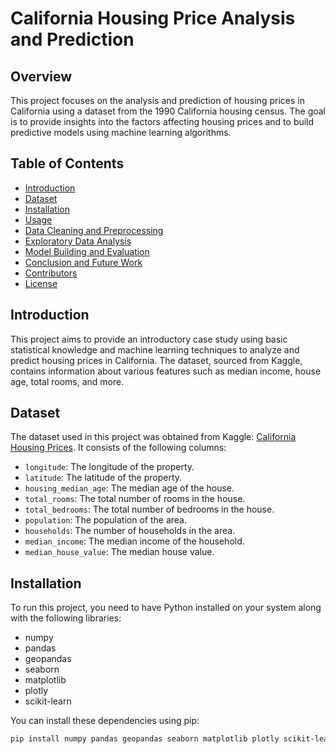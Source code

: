 # California Housing Price Analysis and Prediction

## Overview
This project focuses on the analysis and prediction of housing prices in California using a dataset from the 1990 California housing census. The goal is to provide insights into the factors affecting housing prices and to build predictive models using machine learning algorithms.

## Table of Contents
- [Introduction](#introduction)
- [Dataset](#dataset)
- [Installation](#installation)
- [Usage](#usage)
- [Data Cleaning and Preprocessing](#data-cleaning-and-preprocessing)
- [Exploratory Data Analysis](#exploratory-data-analysis)
- [Model Building and Evaluation](#model-building-and-evaluation)
- [Conclusion and Future Work](#conclusion-and-future-work)
- [Contributors](#contributors)
- [License](#license)

## Introduction
This project aims to provide an introductory case study using basic statistical knowledge and machine learning techniques to analyze and predict housing prices in California. The dataset, sourced from Kaggle, contains information about various features such as median income, house age, total rooms, and more.

## Dataset
The dataset used in this project was obtained from Kaggle: [California Housing Prices](https://www.kaggle.com/datasets/camnugent/california-housing-prices). It consists of the following columns:
- `longitude`: The longitude of the property.
- `latitude`: The latitude of the property.
- `housing_median_age`: The median age of the house.
- `total_rooms`: The total number of rooms in the house.
- `total_bedrooms`: The total number of bedrooms in the house.
- `population`: The population of the area.
- `households`: The number of households in the area.
- `median_income`: The median income of the household.
- `median_house_value`: The median house value.

## Installation
To run this project, you need to have Python installed on your system along with the following libraries:
- numpy
- pandas
- geopandas
- seaborn
- matplotlib
- plotly
- scikit-learn

You can install these dependencies using pip:
```sh
pip install numpy pandas geopandas seaborn matplotlib plotly scikit-learn
